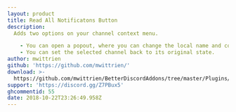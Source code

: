 ```yaml
---
layout: product
title: Read All Notificatons Button
description:
  Adds two options on your channel context menu.

    - You can open a popout, where you can change the local name and color for the selected channel.
    - You can set the selected channel back to its original state.
author: mwittrien
github: 'https://github.com/mwittrien/'
download: >-
  https://github.com/mwittrien/BetterDiscordAddons/tree/master/Plugins/EditChannels
support: 'https://discord.gg/Z7PBux5'
ghcommentid: 55
date: 2018-10-22T23:26:49.958Z
---
```


